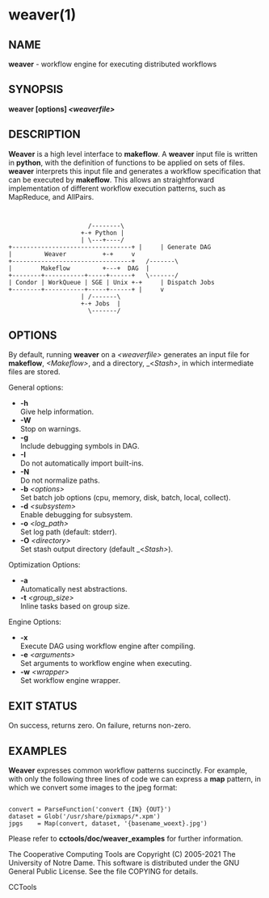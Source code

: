 






















# weaver(1)

## NAME
**weaver** - workflow engine for executing distributed workflows

## SYNOPSIS
**weaver [options] _&lt;weaverfile&gt;_**

## DESCRIPTION

**Weaver** is a high level interface to **makeflow**. A
**weaver** input file is written in **python**, with the
definition of functions to be applied on sets of files. **weaver**
interprets this input file and generates a workflow specification that
can be executed by **makeflow**. This allows an straightforward
implementation of different workflow execution patterns, such as
MapReduce, and AllPairs.

```


				      /--------\
				    +-+ Python |
				    | \---+----/
+---------------------------------+ |     | Generate DAG
|	      Weaver		  +-+     v
+---------------------------------+   /-------\
|	     Makeflow		  +---+  DAG  |
+--------+-----------+-----+------+   \-------/
| Condor | WorkQueue | SGE | Unix +-+     | Dispatch Jobs
+--------+-----------+-----+------+ |     v
				    | /-------\
				    +-+ Jobs  |
				      \-------/

```

## OPTIONS

By default, running **weaver** on a _&lt;weaverfile&gt;_ generates an
input file for **makeflow**, _&lt;Makeflow&gt;_, and a directory,
_&lt;_Stash&gt;_, in which intermediate files are stored.

General options:

- **-h**<br />Give help information.
- **-W**<br />Stop on warnings.
- **-g**<br />Include debugging symbols in DAG.
- **-I**<br />Do not automatically import built-ins.
- **-N**<br />Do not normalize paths.
- **-b** _&lt;options&gt;_<br />Set batch job options (cpu, memory, disk, batch, local, collect).
- **-d** _&lt;subsystem&gt;_<br />Enable debugging for subsystem.
- **-o** _&lt;log_path&gt;_<br />Set log path (default: stderr).
- **-O** _&lt;directory&gt;_<br />Set stash output directory (default _&lt;_Stash&gt;_).


Optimization Options:


- **-a**<br />Automatically nest abstractions.
- **-t** _&lt;group_size&gt;_<br />Inline tasks based on group size.

Engine Options:


- **-x**<br />Execute DAG using workflow engine after compiling.
- **-e** _&lt;arguments&gt;_<br />Set arguments to workflow engine when executing.
- **-w** _&lt;wrapper&gt;_<br />Set workflow engine wrapper.


## EXIT STATUS

On success, returns zero.  On failure, returns non-zero.

## EXAMPLES

**Weaver** expresses common workflow patterns succinctly. For
example, with only the following three lines of code we can express a
**map** pattern, in which we convert some images to the jpeg format:

```

convert = ParseFunction('convert {IN} {OUT}')
dataset = Glob('/usr/share/pixmaps/*.xpm')
jpgs    = Map(convert, dataset, '{basename_woext}.jpg')

```

Please refer to **cctools/doc/weaver_examples** for further information.

The Cooperative Computing Tools are Copyright (C) 2005-2021 The University of Notre Dame.  This software is distributed under the GNU General Public License.  See the file COPYING for details.

CCTools
